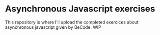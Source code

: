 # Asynchronous Javascript exercises


This repository is where I'll upload the completed exercices about asynchronous javascript given by BeCode. WIP

